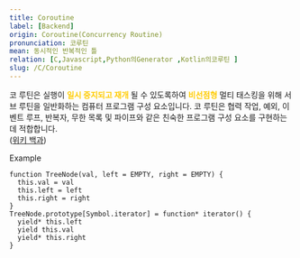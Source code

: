 ```yaml
---
title: Coroutine
label: [Backend]
origin: Coroutine(Concurrency Routine)
pronunciation: 코루틴
mean: 동시적인 반복적인 틀
relation: [C,Javascript,Python의Generator ,Kotlin의코루틴 ]
slug: /C/Coroutine
---
```


<content>


<p>코 루틴은 실행이 <span style='color:#FFCC00; font-weight:bold;'><strong>일시 중지되고 재개</strong></span> 될 수 있도록하여 <span style='color:#FFCC00; font-weight:bold;'>비선점형</span> 멀티 태스킹을 위해 서브 루틴을 일반화하는 컴퓨터 프로그램 구성 요소입니다. 코 루틴은 협력 작업, 예외, 이벤트 루프, 반복자, 무한 목록 및 파이프와 같은 친숙한 프로그램 구성 요소를 구현하는 데 적합합니다.<br />
(<a href="https://en.wikipedia.org/wiki/Coroutine">위키 백과</a>)</p>
<p>Example</p>
<pre><code class="js language-js">function TreeNode(val, left = EMPTY, right = EMPTY) {
  this.val = val
  this.left = left
  this.right = right
}
TreeNode.prototype[Symbol.iterator] = function* iterator() {
  yield* this.left
  yield this.val
  yield* this.right
}</code></pre>


</content>
